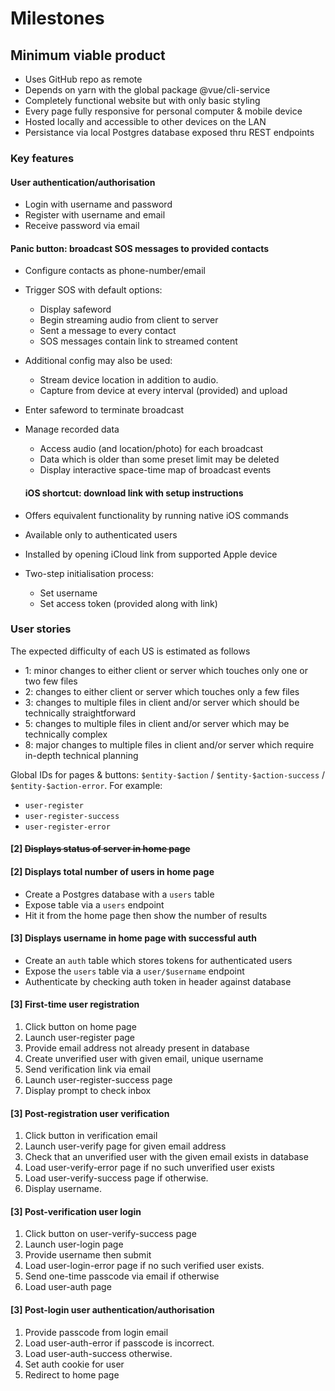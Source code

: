 # Milestones

## Minimum viable product

- Uses GitHub repo as remote
- Depends on yarn with the global package @vue/cli-service
- Completely functional website but with only basic styling
- Every page fully responsive for personal computer & mobile device
- Hosted locally and accessible to other devices on the LAN
- Persistance via local Postgres database exposed thru REST endpoints

### Key features

#### User authentication/authorisation

- Login with username and password
- Register with username and email
- Receive password via email

#### Panic button: broadcast SOS messages to provided contacts

- Configure contacts as phone-number/email
- Trigger SOS with default options:
  - Display safeword
  - Begin streaming audio from client to server
  - Sent a message to every contact
  - SOS messages contain link to streamed content
- Additional config may also be used:
  - Stream device location in addition to audio.
  - Capture from device at every interval (provided) and upload
- Enter safeword to terminate broadcast
- Manage recorded data

  - Access audio (and location/photo) for each broadcast
  - Data which is older than some preset limit may be deleted
  - Display interactive space-time map of broadcast events

  #### iOS shortcut: download link with setup instructions

- Offers equivalent functionality by running native iOS commands
- Available only to authenticated users
- Installed by opening iCloud link from supported Apple device
- Two-step initialisation process:
  - Set username
  - Set access token (provided along with link)

### User stories

The expected difficulty of each US is estimated as follows

- 1: minor changes to either client or server which touches only one or two few files
- 2: changes to either client or server which touches only a few files
- 3: changes to multiple files in client and/or server which should be technically straightforward
- 5: changes to multiple files in client and/or server which may be technically complex
- 8: major changes to multiple files in client and/or server which require in-depth technical planning

Global IDs for pages & buttons: `$entity-$action` / `$entity-$action-success` / `$entity-$action-error`.
For example:

- `user-register`
- `user-register-success`
- `user-register-error`

#### [2] ~~Displays status of server in home page~~

#### [2] Displays total number of users in home page

- Create a Postgres database with a `users` table
- Expose table via a `users` endpoint
- Hit it from the home page then show the number of results

#### [3] Displays username in home page with successful auth

- Create an `auth` table which stores tokens for authenticated users
- Expose the `users` table via a `user/$username` endpoint
- Authenticate by checking auth token in header against database

#### [3] First-time user registration

1. Click button on home page
2. Launch user-register page
3. Provide email address not already present in database
4. Create unverified user with given email, unique username
5. Send verification link via email
6. Launch user-register-success page
7. Display prompt to check inbox

#### [3] Post-registration user verification

1. Click button in verification email
2. Launch user-verify page for given email address
3. Check that an unverified user with the given email exists in database
4. Load user-verify-error page if no such unverified user exists
5. Load user-verify-success page if otherwise.
6. Display username.

#### [3] Post-verification user login

1. Click button on user-verify-success page
2. Launch user-login page
3. Provide username then submit
4. Load user-login-error page if no such verified user exists.
5. Send one-time passcode via email if otherwise
6. Load user-auth page

#### [3] Post-login user authentication/authorisation

1. Provide passcode from login email
2. Load user-auth-error if passcode is incorrect.
3. Load user-auth-success otherwise.
4. Set auth cookie for user
5. Redirect to home page
